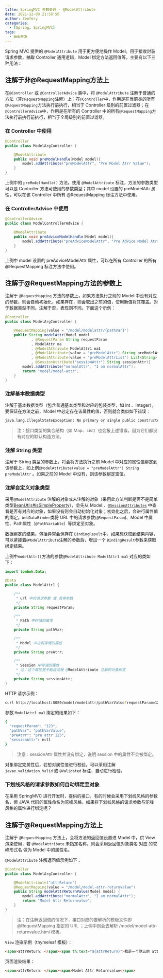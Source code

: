 ```yaml
---
title: SpringMVC 参数处理 - @ModelAttribute
date: 2021-12-08 21:58:58
author: Zenfery
categories:
  - [Spring, SpringMVC]
tags:
  - Web开发
---
```


Spring MVC 提供的 `@ModelAttribute` 用于更方便地操作 Model。用于接收封装请求参数，抽取 Controller 通用逻辑，Model 绑定方法返回值等。主要有以下三种用法：

## 注解于非@RequestMapping方法上

在`@Controller` 或 `@ControllerAdvice` 类中，将 `@ModelAttribute` 注解于普通的方法（非`@RequestMapping`注解）上；在`@Controller`中，作用是在当前类的所有`@RequestMapping`方法执行前执行，相当于 Controller 级别的前置过滤器；在`@ControllerAdvice`中，作用是在所有的 Controller 中的所有`@RequestMapping`方法执行前执行前执行，相当于全局级别的前置过滤器。

### 在 Controller 中使用

```java
@Controller
public class ModelArgController {

    @ModelAttribute
    public void preModelHandle(Model model){
        model.addAttribute("preModelAttr", "Pre Model Atrr Value");
    }
}
```

上例中的 `preModelHandle()` 方法，使用 `@ModelAttribute` 标注，方法的参数类型可以是 Controller 方法可使用的参数类型；其中 model 设置的 preModelAttr 属性，可以在该 Controller 中所有 @RequestMapping 标注方法中使用。

### 在 ControllerAdvice 中使用

```java
@ControllerAdvice
public class ModelControllerAdvice {

    @ModelAttribute
    public void preAdviceModelHandle(Model model){
        model.addAttribute("preAdviceModelAttr", "Pre Advice Model Atrr Value");
    }
}
```

上例中 model 设置的 preAdviceModelAttr 属性，可以在所有 Controller 的所有  @RequestMapping 标注方法中使用。

## 注解于@RequestMapping方法的参数上

注解于 `@RequestMapping` 方法的参数上，如果方法执行之前的 Model 中没有对应的参数，则会自动初始化，如果存在，则会取出之前的值，使用新值将其覆盖。对于数据类型不同，注解于否，表现则不同。下面这个示例：

```java
@Controller
public class ModelArgController {

    @RequestMapping(value = "/model/modelattr/{pathVar}")
    public String modelAttr(Model model
            , @RequestParam String requestParam
            , ModelAttr ma
            , @ModelAttribute ModelAttr1 ma1
            , @ModelAttribute(value = "preModelAttr") String preModelAttr
            , @ModelAttribute(value = "preModelAttrList") List<String> preModelAttrList
            , @SessionAttribute("sessionAttr") String sessionAttr){
        model.addAttribute("normalAttr", "I am normalAttr");
        return "model/model-attr";
    }
}
```



###  注解基本数据类型

注解于基本数据类型（包含普通基本类型和对应的包装类型，如 int 、Integer），要保证在方法之前，Model 中必定存在该属性的值，否则就会类似如下错误：

```bash
java.lang.IllegalStateException: No primary or single public constructor found for ...
```

> 注：接口类型的集合结构（如 Map、List）也会报上述错误，因为它们都没有对应的默认构造方法。

### 注解 String 类型

注解于 String 类型的参数上，将会将方法执行之前 Model 中对应的属性值绑定到该参数上，如上例`@ModelAttribute(value = "preModelAttr") String preModelAttr` 。如果之前的 Model 中没有，则该参数绑定空值。

### 注解自定义对象类型

采用`@ModelAttribute` 注解的对象或未注解的对象（采用此方法判断是否不是简单类型[BeanUtils#isSimpleProperty](https://docs.spring.io/spring-framework/docs/5.2.18.RELEASE/javadoc-api/org/springframework/beans/BeanUtils.html#isSimpleProperty-java.lang.Class-)），会先从 Model 、[`@SessionAttributes`](https://docs.spring.io/spring-framework/docs/5.2.18.RELEASE/spring-framework-reference/web.html#mvc-ann-sessionattributes) 中查看是否有对应的对象，如果没有则会自动初始化对象；初始化之后，会进行属性值的绑定，`WebDataBinder`类将 URL 中的请求参数(`@RequestParam`)、Model 中属性、Path属性（`@PathVariable`）等绑定至对象。

数据绑定的结果，包括异常会保存在 `BindingResult`中，如果想获取到结果内容，可以紧接着`@ModelAttribute`注解的参数后，增加一个 `BindingResult`参数来获取绑定结果。

上例中`modelAttr()`方法的参数`@ModelAttribute ModelAttr1 ma1` 对应的类如下：

```java
import lombok.Data;

@Data
public class ModelAttr1 {

    /**
     * url 中的请求参数 或 表单参数
     */
    private String requestParam;

    /**
     * Path 中存储的属性
     */
    private String pathVar;

    /**
     * Model 中之前存储的属性
     */
    private String preAtrr;

    /**
     * Session 中存储的属性
     * 注：这个属性是不能自动被 @ModelAttribute 注解的对象绑定
     */
    private String sessionAttr;
}
```

HTTP 请求示例：

```bash
curl http://localhost:8080/model/modelattr/pathVarValue?requestParam=123
```

参数 `ModelAttr1 ma1` 绑定的结果如下：

```bash
{
  "requestParam": "123",
  "pathVar": "pathVarValue",
  "preAtrr": "pre attr 123",
  "sessionAttr": null
}
```

> 注意：sessionAttr 属性并没有绑定，说明 session 中的属性不会被绑定。

对象绑定完属性后，若想对属性值进行校验，可以采用注解`javax.validation.Valid` 或 `@Validated` 标注，自动进行检验。



### 下划线风格的请求参数如何自动绑定至对象

在采用 SpringMVC 进行开发时，提供的接口，有的时候会采用下划线风格的参数名，但 JAVA 代码的属性命名为驼峰风格，如果将下划线风格的请求参数与驼峰风格的属性进行绑定呢？

## 注解于@RequestMapping方法上

注解于 `@RequestMapping` 方法上，会将方法的返回值设置进 Model 中，供 View 渲染使用，若 `@ModelAttribute` 未指定名称，则会采用返回值对象类名 对应 的驼峰形式名 做为 Model 中的属性名。

`@ModelAttribute` 注解返回值示例如下：

```java
@Controller
public class ModelArgController {

    @ModelAttribute("attrReturn")
    @RequestMapping(value = "/model/model-attr-returnvalue")
    public String modelAttrReturnValue(Model model) {
        model.addAttribute("normalAttr", "I am normalAttr");
        return "Model Attr Returnvalue";
    }
}
```

> 注：在注解返回值的情况下，接口对应的要解析的模板文件即 @RequestMapping 指定的 URL ；上例中则会去解析 /model/model-attr-returnvalue.html 模板。

`View` 渲染示例（thymeleaf 模板）：

```html
<span>attrReturn: </span><span th:text="${attrReturn}">我是一个默认的 attrReturn</span>
```

页面渲染结果：

```html
<span>attrReturn: </span><span>Model Attr Returnvalue</span>
```






